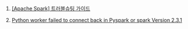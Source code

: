 1. [[Apache Spark] 트러블슈팅 가이드](https://jaemunbro.medium.com/spark-troubleshooting-cheatsheet-%EC%8A%A4%ED%8C%8C%ED%81%[…]EC%8A%88%ED%8C%85-%EA%B0%80%EC%9D%B4%EB%93%9C-2dc2418b7623)

2. [Python worker failed to connect back in Pyspark or spark Version 2.3.1](https://stackoverflow.com/questions/56213955/python-worker-failed-to-connect-back-in-pyspark-or-spark-version-2-3-1)